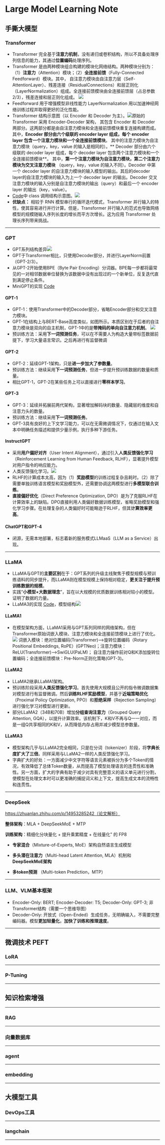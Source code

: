 # Large Model Learning Note

## 手撕大模型

### Transformer

- Transformer 完全基于**注意力机制**，没有递归或卷积结构，所以不具备处理序列信息的能力，其通过**位置编码**处理序列。
- Transformer 是由两种模块组合构建的模块化网络结构。两种模块分别为：（1）**注意力**（Attention）模块；（2）**全连接前馈**（Fully-Connected Feedforward）模块。其中，
自注意力模块由自注意力层（Self-AttentionLayer）、残差连接（ResidualConnections）和层正则化（LayerNormalization）组成。全连接前馈模块由全连接前馈层（占总参数2/3），残差连接和层正则化组成。
![](Fig/Transformer模块结构.png)
- Feedforward 用于增强模型非线性能力 LayerNormalization 用以加速神经网络训练过程并取得更好的泛化性能。
- Transformer 结构示意图（以 Encoder 和 Decoder 为主）。![](Fig/Transformer结构示意图.JPG)原始的 Transformer 采用 Encoder-Decoder 架构，
其包含 Encoder 和 Decoder 两部分。这两部分都是由自注意力模块和全连接前馈模块重复连接构建而成。
其中，**Encoder 部分由六个级联的 encoder layer 组成，每个 encoder layer 包含一个注意力模块和一个全连接前馈模块**。
其中的注意力模块为自注意力模块（query，key，value 的输入是相同的）。** Decoder 部分由六个级联的
decoder layer 组成，每个 decoder layer 包含两个注意力模块和一个全连接前馈模块**。
其中，**第一个注意力模块为自注意力模块，第二个注意力模块为交叉注意力模块**
（query，key，value 的输入不同）。Decoder 中第一个 decoder layer 的自注意力模块的输入模型的输出。其后的decoder layer的自注意力模块的输入为上一个 decoder
layer 的输出。Decoder 交叉注意力模块的输入分别是自注意力模块的输出（query）和最后一个 encoder layer 的输出（key，value）。
- [Code](../Code/Transformer.py)中 class 调用结构示意图。![](Fig/Transformer代码class层级.JPG)
- **优缺点：** 相较于 RNN 模型串行的循环迭代模式，Transformer 并行输入的特性，使其容易进行并行计算。但是，Transformer 并行输入的范式也导致网络模型的规模随输入序列长度的增长而平方次增长。这为应用 Transformer 处理长序列带来挑战。
---

### GPT
- GPT系列结构差异![](Fig/GPT系列结构差异.png)
- GPT于Transformer相比，只使用Decoder部分，并进行LayerNorm前置（GPT-2/3）。
- 从GPT-2开始使用BPE（Byte Pair Encoding）分词器。BPE每一步都将最常见的一对相邻数据单位替换为该数据中没有出现过的一个新单位，反复迭代直到满足停止条件。
- MiniGPT的实现 [Code](../Code/MiniGPT/)

#### GPT-1
- GPT-1：使用Transformer中的Decoder部分，省略Encoder部分和交叉注意力模块。
- GPT-1在结构上与BERT-Base高度类似，如图所示。本质区别在于后者的自注意力模块是双向的自主机制，GPT-1中的是**带掩码的单向自注意力机制**。
![](Fig/BERT-Base和GPT-1模型.JPG)
- 预训练方法：采用**下一词预测任务**，可以在不需要人为构造大量带标签数据前提下，学习大量语言常识。之后再进行有监督微调

#### GPT-2
- GPT-2：延续GPT-1架构，只是**进一步加大了参数量**。
- 预训练方法：继续采用**下一词预测任务**，但进一步提升预训练数据的数量和质量。 
- 相比GPT-1，GPT-2在某些任务上可以直接进行**零样本学习**。

#### GPT-3
- GPT-3：延续并拓展前两代架构，显著增加解码块的数量、隐藏层的维度和自注意力头的数量。
- 预训练方法：继续采用**下一词预测任务**。
- GPT-3具有良好的上下文学习能力，可以在无需微调情况下，仅通过在输入文本中明确任务描述和提供少量示例，执行多种下游任务。

#### InstructGPT
- 采用**用户偏好对齐**（User Intent Alignment），通过引入**人类反馈强化学习**（Reinforcement Learning from Human Feedback, RLHF），显著提升模型对用户指令的响应能力。
- 人类反馈强化学习。![](Fig/人类反馈强化学习（RLHF）过程.JPG)
- RLHF的计算成本太高，因为（1）**奖励模型**的训练过程复杂且耗时。（2）除了需要单独训练语言模型和奖励模型外，还需要协调这两模型进行**多模型联合训练**。
- **直接偏好优化**（Direct Preference Optimization, DPO）是为了克服RLHF在计算效率上的缺陷。DPO直接利用人类偏好数据训练模型，省略奖励模型和强化学习步骤。在处理复杂的人类偏好时可能略逊于RLHF，但其**计算效率更高**。

#### ChatGPT和GPT-4
- 闭源，无需本地部署，标志着新的服务模式LLMaaS（LLM as a Service）出现。

---

### LLaMA

- LLaMA与GPT的**主要区别**在于：GPT系列的升级主线聚焦于模型规模与预训练语料的同步提升，而LLaMA则在模型规模上保持相对稳定，**更关注于提升预训练数据的规模**。
- 实践“**小模型+大数据理念**”，旨在以大规模的优质数据训练相对较小的模型。证明了数据的力量。
- LLaMA3的实现 [Code](../Code/LLaMA/)，模型结构![](Fig/LLaMA模型结构.png)

#### LLaMA1 
- 在模型架构方面，LLaMA1采用与GPT系列同样的网络架构，但在Transformer原始词嵌入模块、注意力模块和全连接前馈模块上进行了优化。![](Fig/LLaMA解码块架构与标准Transformer解码器架构对比.JPG)
词嵌入模块：绝对位置编码(Transformer)-->旋转位置编码（Rotary Positional Embeddings, RoPE）(GPTNeo)；注意力模块：ReLU(Transformer)-->SwiGLU(PaLM)；
自注意力操作前对Q和K添加旋转位置编码；全连接前馈模块：Pre-Norm正则化策略(GPT-3)。
#### LLaMA2
- LLaMA2继承LLaMA1架构。
- 预训练阶段采用**人类反馈强化学习**。首先使用大规模且公开的指令微调数据集对模型进行有监督微调。然后**训练RLHF奖励模型**，并基于**近端策略优化**（Proximal Policy Optimization, PPO）和**拒绝采样**（Rejection Sampling）进行强化学习对模型进行更新。
- 部分LLaMA2（34B和70B）增加**分组查询注意力**（Grouped Query Attention, GQA），以提升计算效率。该机制下，K和V不再与Q一一对应，而是一组Q共享相同的K和V，从而降低内存占用并减少模型总参数量。
#### LLaMA3
- 模型架构几乎与LLaMA2完全相同，只是在分词（tokenizer）阶段，将**字典长度扩大了三倍**。同样采用与LLaMA2一样的人类反馈强化学习。
- 字典扩大的好处：一方面减少中文字符等语言元素被拆分为多个Token的情况，有效降低了总体Token数量，从而提高了模型处理语言的连贯性和准确性。另一方面，扩大的字典有助于减少对具有完整意义的语义单元进行分割，使模型在处理文本时可以更准确的捕捉词义和上下文，提高生成文本的流畅性和连贯性。

---

### DeepSeek
https://zhuanlan.zhihu.com/p/14953285242（论文解析）

**整体架构**：MLA + DeepSeekMoE + MTP

**训练架构**：精细化分块量化 + 提升乘累精度 + 在线量化” 的 FP8 

- **专家混合**（Mixture-of-Experts, MoE）架构自然语言生成模型

- **多头潜在注意力**（Multi-head Latent Attention, MLA）机制和**DeepSeekMoE架构**
  
- **多token预测** （Multi-token Prediction，MTP）

---

### LLM、VLM基本框架

- Encoder-Only: BERT; Encoder-Decoder: T5; Decoder-Only: GPT-3; 非Transformer结构（需要一个思维导图）
- Decoder-Only: 开放式（Open-Ended）生成任务，无明确输入，不需要完整编码器。模型**更加轻量化**，**加快了训练和推理速度**。
---

## 微调技术 PEFT

### LoRA

---

### P-Tuning

---

## 知识检索增强

--- 

### RAG

---


### 向量数据库

---


### agent

---

### embedding

---


## 大模型工具


### DevOps工具

---

###  langchain

---
